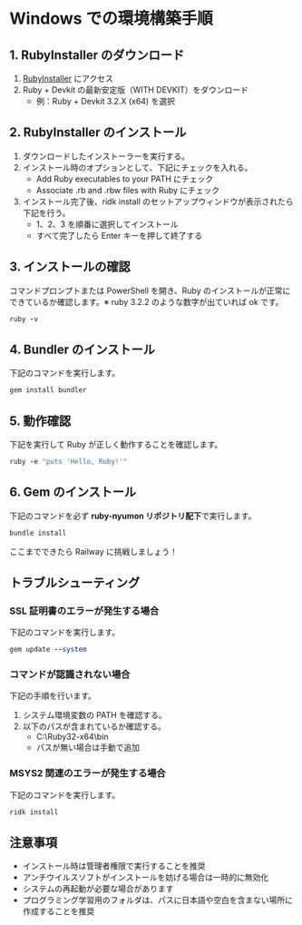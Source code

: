 # Windows での環境構築手順

## 1. RubyInstaller のダウンロード

1. [RubyInstaller](https://rubyinstaller.org/downloads/) にアクセス
2. Ruby + Devkit の最新安定版（WITH DEVKIT）をダウンロード
   - 例：Ruby + Devkit 3.2.X (x64) を選択

## 2. RubyInstaller のインストール

1. ダウンロードしたインストーラーを実行する。
2. インストール時のオプションとして、下記にチェックを入れる。
   - Add Ruby executables to your PATH にチェック
   - Associate .rb and .rbw files with Ruby にチェック
3. インストール完了後、ridk install のセットアップウィンドウが表示されたら下記を行う。
   - 1、2、3 を順番に選択してインストール
   - すべて完了したら Enter キーを押して終了する

## 3. インストールの確認

コマンドプロンプトまたは PowerShell を開き、Ruby のインストールが正常にできているか確認します。※ ruby 3.2.2 のような数字が出ていれば ok です。
```ruby
ruby -v
```

## 4. Bundler のインストール
下記のコマンドを実行します。
```ruby
gem install bundler
```

## 5. 動作確認
下記を実行して Ruby が正しく動作することを確認します。
```ruby
ruby -e "puts 'Hello, Ruby!'"
```
## 6. Gem のインストール
下記のコマンドを必ず **ruby-nyumon リポジトリ配下**で実行します。
```ruby
bundle install
```

ここまでできたら Railway に挑戦しましょう！

## トラブルシューティング

### SSL 証明書のエラーが発生する場合
下記のコマンドを実行します。
```ruby
gem update --system
```

### コマンドが認識されない場合
下記の手順を行います。
1. システム環境変数の PATH を確認する。
2. 以下のパスが含まれているか確認する。
   - C:\Ruby32-x64\bin
   - パスが無い場合は手動で追加

### MSYS2 関連のエラーが発生する場合
下記のコマンドを実行します。
```ruby
ridk install
```

## 注意事項
- インストール時は管理者権限で実行することを推奨
- アンチウイルスソフトがインストールを妨げる場合は一時的に無効化
- システムの再起動が必要な場合があります
- プログラミング学習用のフォルダは、パスに日本語や空白を含まない場所に作成することを推奨
